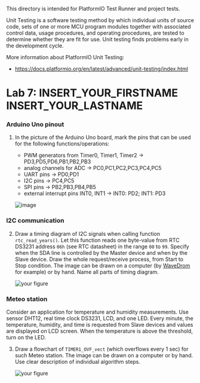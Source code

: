 
This directory is intended for PlatformIO Test Runner and project tests.

Unit Testing is a software testing method by which individual units of
source code, sets of one or more MCU program modules together with associated
control data, usage procedures, and operating procedures, are tested to
determine whether they are fit for use. Unit testing finds problems early
in the development cycle.

More information about PlatformIO Unit Testing:
- https://docs.platformio.org/en/latest/advanced/unit-testing/index.html

# Lab 7: INSERT_YOUR_FIRSTNAME INSERT_YOUR_LASTNAME

### Arduino Uno pinout

1. In the picture of the Arduino Uno board, mark the pins that can be used for the following functions/operations:
   * PWM generators from Timer0, Timer1, Timer2 -> PD3,PD5,PD6,PB1,PB2,PB3
   * analog channels for ADC -> PC0,PC1,PC2,PC3,PC4,PC5
   * UART pins -> PD0,PD1
   * I2C pins -> PC4,PC5
   * SPI pins -> PB2,PB3,PB4,PB5
   * external interrupt pins INT0, INT1 -> INT0: PD2;  INT1: PD3

   ![image](https://user-images.githubusercontent.com/99726477/201697111-ad980338-773e-486c-87d5-af701ac488e1.png)
### I2C communication

2. Draw a timing diagram of I2C signals when calling function `rtc_read_years()`. Let this function reads one byte-value from RTC DS3231 address `06h` (see RTC datasheet) in the range `00` to `99`. Specify when the SDA line is controlled by the Master device and when by the Slave device. Draw the whole request/receive process, from Start to Stop condition. The image can be drawn on a computer (by [WaveDrom](https://wavedrom.com/) for example) or by hand. Name all parts of timing diagram.

   ![your figure]()

### Meteo station

Consider an application for temperature and humidity measurements. Use sensor DHT12, real time clock DS3231, LCD, and one LED. Every minute, the temperature, humidity, and time is requested from Slave devices and values are displayed on LCD screen. When the temperature is above the threshold, turn on the LED.

3. Draw a flowchart of `TIMER1_OVF_vect` (which overflows every 1&nbsp;sec) for such Meteo station. The image can be drawn on a computer or by hand. Use clear description of individual algorithm steps.

   ![your figure]()
